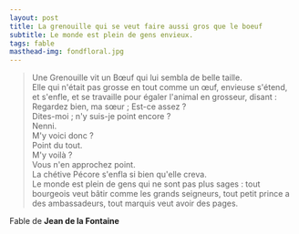 ```yaml
---
layout: post
title: La grenouille qui se veut faire aussi gros que le boeuf
subtitle: Le monde est plein de gens envieux.
tags: fable
masthead-img: fondfloral.jpg
---
```


> Une Grenouille vit un Bœuf qui lui sembla de belle taille.  
Elle qui n'était pas grosse en tout comme un œuf, envieuse s'étend, et s'enfle, et se travaille pour égaler l'animal en grosseur, disant :  
Regardez bien, ma sœur ; Est-ce assez ?  
Dites-moi ; n'y suis-je point encore ?  
Nenni.  
M'y voici donc ?  
Point du tout.  
M'y voilà ?  
Vous n'en approchez point.  
La chétive Pécore s'enfla si bien qu'elle creva.  
Le monde est plein de gens qui ne sont pas plus sages : tout bourgeois veut bâtir comme les grands seigneurs, tout petit prince a des ambassadeurs, tout marquis veut avoir des pages.

Fable de **Jean de la Fontaine** 